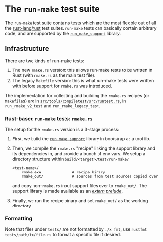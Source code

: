# The `run-make` test suite

The `run-make` test suite contains tests which are the most flexible out of all
the [rust-lang/rust](https://github.com/rust-lang/rust) test suites. `run-make`
tests can basically contain arbitrary code, and are supported by the
[`run_make_support`] library.

## Infrastructure

There are two kinds of run-make tests:

1. The new `rmake.rs` version: this allows run-make tests to be written in Rust
   (with `rmake.rs` as the main test file).
2. The legacy `Makefile` version: this is what run-make tests were written with
   before support for `rmake.rs` was introduced.

The implementation for collecting and building the `rmake.rs` recipes (or
`Makefile`s) are in
[`src/tools/compiletest/src/runtest.rs`](../../src/tools/compiletest/src/runtest.rs),
in `run_rmake_v2_test` and `run_rmake_legacy_test`.

### Rust-based `run-make` tests: `rmake.rs`

The setup for the `rmake.rs` version is a 3-stage process:

1. First, we build the [`run_make_support`] library in bootstrap as a tool lib.
2. Then, we compile the `rmake.rs` "recipe" linking the support library and its
   dependencies in, and provide a bunch of env vars. We setup a directory
   structure within `build/<target>/test/run-make/`

   ```
   <test-name>/
       rmake.exe              # recipe binary
       rmake_out/             # sources from test sources copied over
   ```

   and copy non-`rmake.rs` input support files over to `rmake_out/`. The
   support library is made available as an [*extern prelude*][extern_prelude].
3. Finally, we run the recipe binary and set `rmake_out/` as the working
   directory.

[`run_make_support`]: ../../src/tools/run-make-support
[extern_prelude]: https://doc.rust-lang.org/reference/names/preludes.html#extern-prelude

### Formatting

Note that files under `tests/` are not formatted by `./x fmt`,
use `rustfmt tests/path/to/file.rs` to format a specific file if desired.

